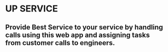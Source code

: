 # UP SERVICE
## Provide Best Service to your service by handling calls using this web app and assigning tasks from customer calls to engineers.